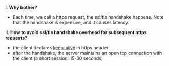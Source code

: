I. **Why bother?**
- Each time, we call a https request, the ssl/tls handshake happens. Note that the handshake is expensive, and it causes latency.

II. **How to avoid ssl/tls handshake overhead for subsequent https requests?**
- the client declares [keep-alive](https://http.dev/keep-alive) in https header
- after the handshake, the server maintains an open tcp connection with the client (a short session: 15-30 seconds)

